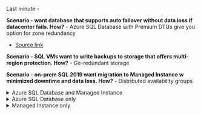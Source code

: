 Last minute - 

**Scenario - want database that supports auto failover without data loss if datacenter fails. How?** - Azure SQL Database with Premium DTUs give you option for zone redundancy
- [Source link](https://docs.microsoft.com/en-us/azure/azure-sql/database/high-availability-sla#general-purpose-service-tier-zone-redundant-availability-preview)

**Scenario - SQL VMs want to write backups to storage that offers multi-region protection. How?** - Ge-redundant storage

**Scenario - on-prem SQL 2019 want migration to Managed Instance w minimized downtime and data loss. How?** - Distributed availability groups

<details>
  <summary>Azure SQL Database and Managed Instance</summary>

# Azure SQL Database and Managed Instance

- [High availability documentation](https://docs.microsoft.com/en-us/azure/azure-sql/database/high-availability-sla#basic-standard-and-general-purpose-service-tier-locally-redundant-availability)

## Known issues to design around

January 2021: 
- General Purpose with zone redundant enabled
      - > 80 vCores is a problem
      - Databases > 1TB are a problem

## SLAs, RTOs, and RPOs

In November, 2020, Microsoft moved the Managed Instance SLAs into a separate SLA
- [SLAs for Azure SQL Database](https://azure.microsoft.com/en-us/support/legal/sla/sql-database/v1_5/)
- [SLAs for Azure SQL Database Managed Instance](https://azure.microsoft.com/en-us/support/legal/sla/azure-sql-sql-managed-instance/v1_0/)

#### Azure SQL Database 

As of January, 2021, the SLAs and RPO/RTO times are:
- **Uptime**: SLA of 99.995% - Business Critical configured also to be zone redundant
- Uptime: SLA of 99.99% - Business Critical but not zone redundant
- Uptime: SLA of 99.95% - Hyperscale with one replica
- Uptime: SLA of 99.90% - Hyperscale with zero replicas
- **RPO**: 5 seconds - Business Critical with geo-replication
- RPO: 30 seconds - Business Critical without geo-replication
- **RTO**: 30 seconds - Business Critical with Geo-replication

#### Managed Instance 
As of January, 2021, the SLAs and RPO/RTO times are:
- Uptime: SLA of 99.99% - Business Critical and General Purpose
- RPO: None
- RTO: None
   
## How failover and unplanned downtime is handled 

From [the docs](https://docs.microsoft.com/en-us/azure/azure-sql/database/high-availability-sla#basic-standard-and-general-purpose-service-tier-locally-redundant-availability): 
- **Failures should be so small that your app / you will not likely notice** - "When the underlying database in Azure SQL Database is patched or fails over, the downtime is not noticeable if you employ retry logic in your app. SQL Database and SQL Managed Instance can quickly recover even in the most critical circumstances ensuring that your data is always available."
- **Committed data will never be lost** - "The high availability solution is designed to ensure that committed data is never lost due to failures, that maintenance operations do not affect your workload, and that the database will not be a single point of failure in your software architecture. There are no maintenance windows or downtimes that should require you to stop the workload while the database is upgraded or maintained."

## The two Azure SQL Architecture Models

### "Standard availability" model

- Architecture Principal: separation of compute and storage increases reliability and availability
- Best for: budget-oriented business applications that can tolerate some performance degradation during maintenance activities
- Used by: Basic, Standard, and General Purpose pricing tiers

The standard availability model includes two layers:
- A stateless compute layer that runs the `sqlservr.exe` process and contains only transient and cached data, such as TempDB, model databases on the attached SSD, and plan cache, buffer pool, and columnstore pool in memory. This stateless node is operated by Azure Service Fabric that initializes `sqlservr.exe`, controls health of the node, and performs failover to another node if necessary
- A stateful data layer with the database files (.mdf/.ldf) that are stored in Azure Blob storage. Azure blob storage has built-in data availability and redundancy feature. It guarantees that every record in the log file or page in the data file will be preserved even if `sqlservr.exe` process crashes

How upgrades and failover are handled : "Whenever the database engine or the operating system is upgraded, or a failure is detected, Azure Service Fabric will move the stateless `sqlservr.exe` process to another stateless compute node with sufficient free capacity. Data in Azure Blob storage is not affected by the move, and the data/log files are attached to the newly initialized sqlservr.exe process. This process guarantees 99.99% availability, but a heavy workload **may experience some performance degradation during the transition** since the new `sqlservr.exe` process starts with cold cache."

### "Premium availability" model

- Architecture Principal: a cluster of database engine processes with voting by quorum offers the highest possible protection
- Best for: mission critical applications with high IO performance, high transaction rate and guarantees minimal performance impact to your workload during maintenance activities.
- Used by: Business Critical pricing tier

Azure SQL Database and SQL Managed Instance both run on the latest stable version of the SQL Server database engine and Windows operating system, and most users would not notice that upgrades are performed continuously

## Pricing tiers (Basic, Standard, General Purpose, Business Critical)

- Basic, Standard, and General Purpose use the Standard Availability model
- Business Critical uses the Premium Availability model

### Basic and Standard

Basic and Standard pricing tiers deploy their "behind the scenes VMs" to the same Azure Region
- Data and files are stored in **LRS** (locally redundant storage)
- Backups are stored in RA-GRS storage

![x](https://i.imgur.com/h2OnPem.png)

When a failure or upgrade occurs, Azure Service Fabric moves the stateless "head of the application" (a.k.a. `sqlservr.exe`) to another stateless compute node that has free capacity. The data stored in Azure Blob Storage is not affected. This architecture achieves a 99.99% SLA. There will likely be performance loss during startup of the new SQL node due to a cold cache however.

### General Purpose

General Purpose still uses the Standard Availability model but introduces zone redundant nodes for the backend cluster. This offers additional protections against catastrophic failures such as datacenter loss.
- Data and files are stored in **ZRS PFS** (zone redundant storage using an Azure Premium File Share)
- With ZRS, data and log files are copied synchronously and in real-time across 3 physically separated Azure availability zones
- Backups are stored in RA-GRS storage

![x](https://i.imgur.com/svF0RKV.png)

### Auto-Failover Groups

- Azure SQL Database and Managed Instance
- Group databases into a failover group
- Built leveraging same Always On tech (i.e. streams the transaction log from primary to secondaries)
- Secondaries are readable
- Only support one secondary server/instance 
- Secondary must be in a different region
- Uses a **Read/Write Failover Policy** - if "Automatic", then failover is auto-handled
- Each database can have a **Read/Write grace period in hours**
- You can set the failover grace period per database failover group

[Microsoft docs](https://docs.microsoft.com/en-us/azure/azure-sql/database/auto-failover-group-overview?tabs=azure-powershell)

</details>


<details>
  <summary>Azure SQL Database only</summary>

# Azure SQL Database only

## Terms

### Active Geo-Replication ### 

[Microsoft docs](https://docs.microsoft.com/en-us/azure/azure-sql/database/active-geo-replication-overview)

>> Active geo-replication allows you to create readable secondary databases of individual databases on a server in the same or different data center (region)

- Only for Azure SQL Database; not for Managed Instance
- Up to four secondaries possible
- Those secondaries can be "same region", "different regions", or whatever
- Secondaries can be used for read-only queries

#### How Failover Works with Active Geo-Replication ####

- Application or a user can initiate a manual failover
- After failover, the new primary has a different connection endpoint
- When failover is activated to one of the secondary databases, all other secondaries are automatically linked to the new primary

#### How it works behind the scenes #### 

Built on top of Always On and works in a similar way by streaming the transaction log from primary to secondaries. This is not the same as transactional replication which only replicates `INSERT / UPDATE / DELETE`
- Asynchronous commit on the readable secondaries
- Secondaries use `snapshot isolation`
- This scenario means that there might be a lag at the secondaries but there will never be a partial commit shown 
- If you need to guarantee that a change has been synched before a failover, you can do **forced synchronization** using [sp_wait_for_database_copy_sync](https://docs.microsoft.com/en-us/sql/relational-databases/system-stored-procedures/active-geo-replication-sp-wait-for-database-copy-sync?view=sql-server-ver15)
- You can monitor sync progress using [sys.dm_geo_replication_link_status](https://docs.microsoft.com/en-us/sql/relational-databases/system-dynamic-management-views/sys-dm-geo-replication-link-status-azure-sql-database?view=azuresqldb-current)

#### Misc ####

- If there is a network failure between two regions, Azure will retry every 10 seconds

![x](https://i.imgur.com/HqCRF4s.png)

## Scenarios

**Scenario: Want 2 readable copies of DB + survive data center failure. How?**
1. General Purpose tier
2. Select "Yes" for "Would you like to make this database zone redundant?"
3. Enable `active geo replication` (https://docs.microsoft.com/en-us/azure/azure-sql/database/active-geo-replication-overview)

![x](https://i.imgur.com/usZCZ4h.png)

</details>

<details>
  <summary>Managed Instance only</summary>

# Managed Instance only

## Terms

</details>

